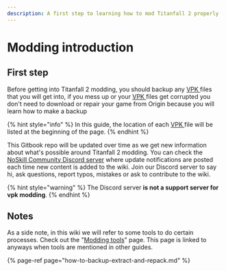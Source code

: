 ```yaml
---
description: A first step to learning how to mod Titanfall 2 properly
---
```


# Modding introduction

## First step

Before getting into Titanfall 2 modding, you should backup any [VPK ](../information/image-file-format/vpk-valve-pak-file.md)files that you will get into, if you mess up or your [VPK ](../information/image-file-format/vpk-valve-pak-file.md)files get corrupted you don't need to download or repair your game from Origin because you will learn how to make a backup

{% hint style="info" %}
In this guide, the location of each [VPK ](../information/image-file-format/vpk-valve-pak-file.md)file will be listed at the beginning of the page.
{% endhint %}

This Gitbook repo will be updated over time as we get new information about what's possible around Titanfall 2 modding. You can check the [NoSkill Community Discord server](https://discordapp.com/invite/sEgmTKg) where update notifications are posted each time new content is added to the wiki. Join our Discord server to say hi, ask questions, report typos, mistakes or ask to contribute to the wiki.

{% hint style="warning" %}
The Discord server **is not a support server for vpk modding**.
{% endhint %}

## Notes

As a side note, in this wiki we will refer to some tools to do certain processes. Check out the "[Modding tools](https://noskill.gitbook.io/titanfall2/how-to-start-modding/modding-tools)" page. This page is linked to anyways when tools are mentioned in other guides.

{% page-ref page="how-to-backup-extract-and-repack.md" %}

